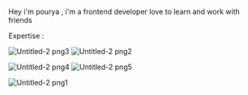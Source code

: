 Hey i'm pourya , i'm a frontend developer love to learn and work with friends 

Expertise : 

![Untitled-2 png3](https://github.com/user-attachments/assets/c8fc42f8-255f-4cc7-93e6-60c41c768b37) ![Untitled-2 png2](https://github.com/user-attachments/assets/646a5bbf-3c77-4592-b127-fa1b7949933c)


![Untitled-2 png4](https://github.com/user-attachments/assets/d8c70c5c-a6f3-4adc-b594-c0ab5372ef8c)  ![Untitled-2 png5](https://github.com/user-attachments/assets/a7394adf-f8c2-4cb6-b942-0571ba01f154)

![Untitled-2 png1](https://github.com/user-attachments/assets/674383f9-6c2d-4b53-af10-aaea2864e653)     






